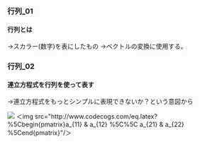 ### 行列_01
#### 行列とは
→スカラー(数字)を表にしたもの
→ベクトルの変換に使用する。

### 行列_02
#### 連立方程式を行列を使って表す
→連立方程式をもっとシンプルに表現できないか？という意図から

<img src="https://latex.codecogs.com/gif.latex?\Cbegin{pmatrix}a_{11} & a_{12} %5C%5C a_{21} & a_{22} %5Cend{pmatrix}"/>
＜img src="http://www.codecogs.com/eq.latex? %5Cbegin{pmatrix}a_{11} & a_{12} %5C%5C a_{21} & a_{22} %5Cend{pmatrix}"/＞
